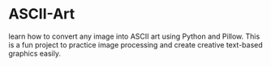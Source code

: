 # ASCII-Art

learn how to convert any image into ASCII art using Python and Pillow. This is a fun project to practice image processing and create creative text-based graphics easily.
